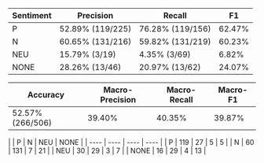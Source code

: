 | Sentiment | Precision | Recall | F1 |
| --------- | --------- | ------ | -- |
| P | 52.89% (119/225) | 76.28% (119/156) | 62.47% |
| N | 60.65% (131/216) | 59.82% (131/219) | 60.23% |
| NEU | 15.79% (3/19) | 4.35% (3/69) | 6.82% |
| NONE | 28.26% (13/46) | 20.97% (13/62) | 24.07% |

| Accuracy | Macro-Precision | Macro-Recall | Macro-F1 |
| -------- | --------------- | ------------ | -------- |
| 52.57% (266/506) | 39.40% | 40.35% | 39.87% |

|  | P | N | NEU | NONE |
| ---- | ---- | ---- | ---- |
| P  | 119  | 27  | 5  | 5 |
| N  | 60  | 131  | 7  | 21 |
| NEU  | 30  | 29  | 3  | 7 |
| NONE  | 16  | 29  | 4  | 13 |
